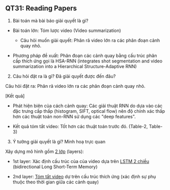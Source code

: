 ## QT31: Reading Papers

1. Bài toán mà bài báo giải quyết là gì?

- Bài toán lớn: Tóm lược video (Video summarization)
    - Câu hỏi muốn giải quyết: Phân rã video lớn ra các phân đoạn cảnh quay nhỏ.

- Phương pháp đề xuất: Phân đoạn các cảnh quay bằng cấu trúc phân cấp thích ứng gọi là HSA-RNN (integrates shot segmentation and video summarization into a Hierarchical Structure-Adaptive RNN)

2. Câu hỏi đặt ra là gì? Đã giải quyết được đến đâu?

Câu hỏi đặt ra: Phân rã video lớn ra các phân đoạn cảnh quay nhỏ.

[Kết quả]

- Phát hiện biên của cách cảnh quay: Các giải thuật RNN do dựa vào các đặc trưng cấp thấp (histogram, SIFT, optical flow) nên độ chính xác thấp hơn các thuật toán non-RNN sử dụng các "deep features".

- Kết quả tóm tắt video: Tốt hơn các thuật toán trước đó. (Table-2, Table-3)

3. Ý tưởng giải quyết là gì? Minh hoạ trực quan

Xây dựng mô hình gồm [2 lớp](https://github.com/tai-vu-hcmuit/CS2205.CH1501.PPNCKH/blob/master/QT/QT31/pic/proposed_HSA_RNN.png) (layers):

- 1st layer: Xác định cấu trúc của của video dựa trên [LSTM 2 chiều](https://github.com/tai-vu-hcmuit/CS2205.CH1501.PPNCKH/blob/master/QT/QT31/pic/Bidirectional_LSTM.png) (bidirectional Long Short-Term Memory)

- 2nd layer: [Tóm tắt video](https://github.com/tai-vu-hcmuit/CS2205.CH1501.PPNCKH/blob/master/QT/QT31/pic/proposed_HSA_RNN.png) dự trên cấu trúc thích ứng (xác định sự phụ thuộc theo thời gian giữa các cảnh quay)
